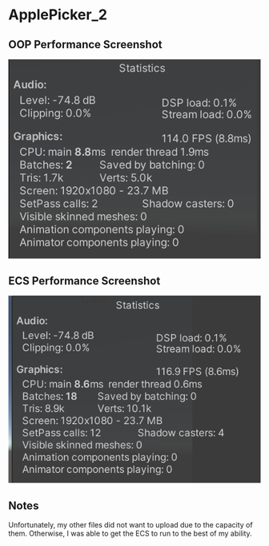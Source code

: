 # ApplePicker_2
## OOP Performance Screenshot
![OOP](https://github.com/JEN5812/ApplePicker_2/blob/main/Screenshots/ECS.png)
## ECS Performance Screenshot
![ECS](https://github.com/JEN5812/ApplePicker_2/blob/main/Screenshots/OOP.png)

## Notes
Unfortunately, my other files did not want to upload due to the capacity of them. Otherwise, I was able to get the ECS to run to the best of my ability.
